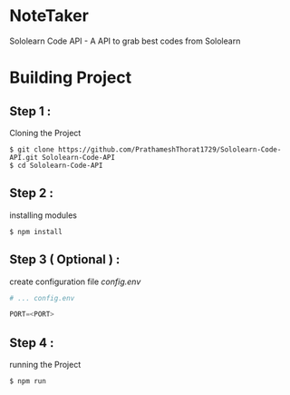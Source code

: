 # NoteTaker

Sololearn Code API - A API to grab best codes from Sololearn

# Building Project

## Step 1 :

Cloning the Project

```console
$ git clone https://github.com/PrathameshThorat1729/Sololearn-Code-API.git Sololearn-Code-API
$ cd Sololearn-Code-API
```

## Step 2 :

installing modules

```console
$ npm install
```

## Step 3 ( Optional ) :

create configuration file _config.env_

```python
# ... config.env

PORT=<PORT>
```

## Step 4 :

running the Project

```console
$ npm run
```
